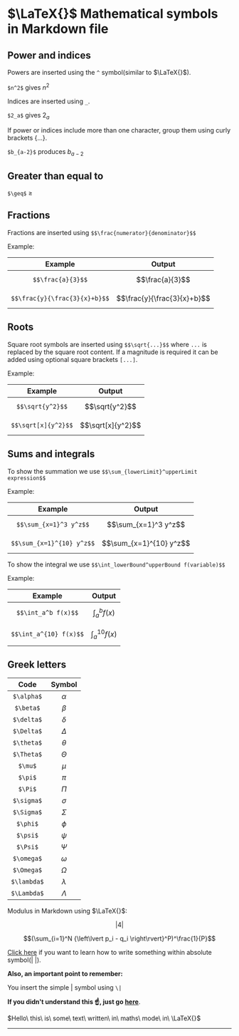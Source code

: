 # $\LaTeX{}$ Mathematical symbols in Markdown file

## Power and indices

Powers are inserted using the `^` symbol(similar to $\LaTeX{}$).

`$n^2$`  gives   $n^2$


Indices are inserted using `_`.

`$2_a$` gives  $2_a$

If power or indices include more than one character, group them using curly brackets {...}.

`$b_{a-2}$` produces $b_{a-2}$

## Greater than equal to
`$\geq$` $\geq$

## Fractions

Fractions are inserted using `$$\frac{numerator}{denominator}$$`


Example:

| Example | Output |
|:-------:|:------:|
|`$$\frac{a}{3}$$`|$$\frac{a}{3}$$|
|`$$\frac{y}{\frac{3}{x}+b}$$`|$$\frac{y}{\frac{3}{x}+b}$$|

## Roots

Square root symbols are inserted using `$$\sqrt{...}$$` where `...` is replaced by the square root content. If a magnitude is required it can be added using optional square brackets `[...]`.

Example:

| Example | Output |
|:-------:|:------:|
|`$$\sqrt{y^2}$$`|$$\sqrt{y^2}$$|
|`$$\sqrt[x]{y^2}$$`|$$\sqrt[x]{y^2}$$|

## Sums and integrals

To show the summation we use `$$\sum_{lowerLimit}^upperLimit expression$$`

Example:

| Example | Output |
|:-------:|:------:|
|`$$\sum_{x=1}^3 y^z$$`|$$\sum_{x=1}^3 y^z$$|
|`$$\sum_{x=1}^{10} y^z$$`|$$\sum_{x=1}^{10} y^z$$|

To show the integral we use `$$\int_lowerBound^upperBound f(variable)$$`

Example:

| Example | Output |
|:-------:|:------:|
|`$$\int_a^b f(x)$$`|$$\int_a^b f(x)$$|
|`$$\int_a^{10} f(x)$$`|$$\int_a^{10} f(x)$$|

## Greek letters

| Code | Symbol |
|:----:|:------:|
|`$\alpha$`|$\alpha$|
|`$\beta$`|$\beta$|
|`$\delta$`|$\delta$|
|`$\Delta$`|$\Delta$|
|`$\theta$`|$\theta$|
|`$\Theta$`|$\Theta$|
|`$\mu$`|$\mu$|
|`$\pi$`|$\pi$|
|`$\Pi$`|$\Pi$|
|`$\sigma$`|$\sigma$|
|`$\Sigma$`|$\Sigma$|
|`$\phi$`|$\phi$|
|`$\psi$`|$\psi$|
|`$\Psi$`|$\Psi$|
|`$\omega$`|$\omega$|
|`$\Omega$`|$\Omega$|
|`$\lambda$`|$\lambda$|
|`$\Lambda$`|$\Lambda$|

Modulus in Markdown using $\LaTeX{}$:

$$\left\lvert4\right\rvert$$

$$(\sum_{i=1}^N {\left\lvert p_i - q_i \right\rvert}^P)^\frac{1}{P}$$

[Click here](https://stackoverflow.com/questions/37411920/how-to-write-equation-including-abs-inside-using-rmarkdown) if you want to learn how to write something within absolute symbol(| |).


**Also, an important point to remember:**

You insert the simple \| symbol using `\|`

**If you didn't understand this :point_up:, just go [here](https://stackoverflow.com/questions/23723396/how-to-show-the-pipe-symbol-in-markdown-table)**.

$Hello\ this\ is\ some\ text\ written\ in\ maths\ mode\ in\ \LaTeX{}$

---

